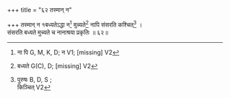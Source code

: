 +++
title = "६२ तस्मान् न"

+++
तस्मान् न १बध्यतेऽद्धा न[^2] मुच्यते[^3] नापि संसरति कश्चित्[^4] ।  
संसरति बध्यते मुच्यते च नानाश्रया प्रकृतिः ॥ ६२॥  
  
[^1]: मुच्यते G(C), D
[^2]: ना पि G, M, K, D; न V1; [missing] V2  
[^3]: बध्यते G(C), D; [missing] V2
[^4]: पुरुषः B, D, S ;  
किञ्चित् V2  
